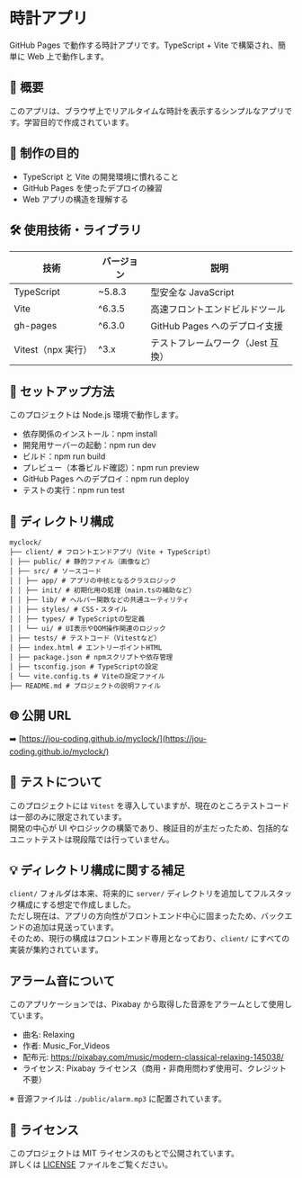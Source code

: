 # 時計アプリ

GitHub Pages で動作する時計アプリです。TypeScript + Vite で構築され、簡単に Web 上で動作します。

## 📌 概要

このアプリは、ブラウザ上でリアルタイムな時計を表示するシンプルなアプリです。学習目的で作成されています。

## 🎯 制作の目的

- TypeScript と Vite の開発環境に慣れること
- GitHub Pages を使ったデプロイの練習
- Web アプリの構造を理解する

## 🛠️ 使用技術・ライブラリ

| 技術               | バージョン | 説明                              |
| ------------------ | ---------- | --------------------------------- |
| TypeScript         | ~5.8.3     | 型安全な JavaScript               |
| Vite               | ^6.3.5     | 高速フロントエンドビルドツール    |
| gh-pages           | ^6.3.0     | GitHub Pages へのデプロイ支援     |
| Vitest（npx 実行） | ^3.x       | テストフレームワーク（Jest 互換） |

## 🚀 セットアップ方法

このプロジェクトは Node.js 環境で動作します。

- 依存関係のインストール：npm install
- 開発用サーバーの起動：npm run dev
- ビルド：npm run build
- プレビュー（本番ビルド確認）：npm run preview
- GitHub Pages へのデプロイ：npm run deploy
- テストの実行：npm run test

## 📁 ディレクトリ構成

```
myclock/
├── client/ # フロントエンドアプリ（Vite + TypeScript）
│ ├── public/ # 静的ファイル（画像など）
│ ├── src/ # ソースコード
│ │ ├── app/ # アプリの中核となるクラスロジック
│ │ ├── init/ # 初期化用の処理（main.tsの補助など）
│ │ ├── lib/ # ヘルパー関数などの共通ユーティリティ
│ │ ├── styles/ # CSS・スタイル
│ │ ├── types/ # TypeScriptの型定義
│ │ └── ui/ # UI表示やDOM操作関連のロジック
│ ├── tests/ # テストコード（Vitestなど）
│ ├── index.html # エントリーポイントHTML
│ ├── package.json # npmスクリプトや依存管理
│ ├── tsconfig.json # TypeScriptの設定
│ └── vite.config.ts # Viteの設定ファイル
├── README.md # プロジェクトの説明ファイル
```

## 🌐 公開 URL

➡️ [https://jou-coding.github.io/myclock/](https://jou-coding.github.io/myclock/)

## 🧪 テストについて

このプロジェクトには `Vitest` を導入していますが、現在のところテストコードは一部のみに限定されています。  
開発の中心が UI やロジックの構築であり、検証目的が主だったため、包括的なユニットテストは現段階では行っていません。

## 💡 ディレクトリ構成に関する補足

`client/` フォルダは本来、将来的に `server/` ディレクトリを追加してフルスタック構成にする想定で作成しました。  
ただし現在は、アプリの方向性がフロントエンド中心に固まったため、バックエンドの追加は見送っています。  
そのため、現行の構成はフロントエンド専用となっており、`client/` にすべての実装が集約されています。

## アラーム音について

このアプリケーションでは、Pixabay から取得した音源をアラームとして使用しています。

- 曲名: Relaxing
- 作者: Music_For_Videos
- 配布元: https://pixabay.com/music/modern-classical-relaxing-145038/
- ライセンス: Pixabay ライセンス（商用・非商用問わず使用可、クレジット不要）

※ 音源ファイルは `./public/alarm.mp3` に配置されています。

## 🪪 ライセンス

このプロジェクトは MIT ライセンスのもとで公開されています。  
詳しくは [LICENSE](./LICENSE) ファイルをご覧ください。
